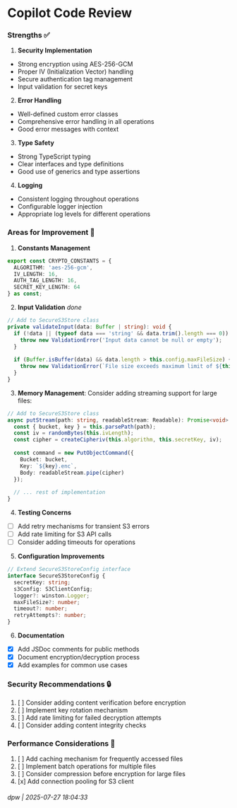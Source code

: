 # Copilot Code Review


### Strengths ✅

1. **Security Implementation**

- Strong encryption using AES-256-GCM
- Proper IV (Initialization Vector) handling
- Secure authentication tag management
- Input validation for secret keys

2. **Error Handling**

- Well-defined custom error classes
- Comprehensive error handling in all operations
- Good error messages with context

3. **Type Safety**

- Strong TypeScript typing
- Clear interfaces and type definitions
- Good use of generics and type assertions

4. **Logging**

- Consistent logging throughout operations
- Configurable logger injection
- Appropriate log levels for different operations

### Areas for Improvement 🔧

1. **Constants Management**

```typescript
export const CRYPTO_CONSTANTS = {
  ALGORITHM: 'aes-256-gcm',
  IV_LENGTH: 16,
  AUTH_TAG_LENGTH: 16,
  SECRET_KEY_LENGTH: 64
} as const;
```

2.  **Input Validation** _done_

```typescript
// Add to SecureS3Store class
private validateInput(data: Buffer | string): void {
  if (!data || (typeof data === 'string' && data.trim().length === 0)) {
    throw new ValidationError('Input data cannot be null or empty');
  }
  
  if (Buffer.isBuffer(data) && data.length > this.config.maxFileSize) {
    throw new ValidationError(`File size exceeds maximum limit of ${this.config.maxFileSize} bytes`);
  }
}
```

3. **Memory Management**: Consider adding streaming support for large files:

```typescript
// Add to SecureS3Store class
async putStream(path: string, readableStream: Readable): Promise<void> {
  const { bucket, key } = this.parsePath(path);
  const iv = randomBytes(this.ivLength);
  const cipher = createCipheriv(this.algorithm, this.secretKey, iv);
  
  const command = new PutObjectCommand({
    Bucket: bucket,
    Key: `${key}.enc`,
    Body: readableStream.pipe(cipher)
  });
  
  // ... rest of implementation
}
```

4. **Testing Concerns**

- [ ] Add retry mechanisms for transient S3 errors
- [ ] Add rate limiting for S3 API calls
- [ ] Consider adding timeouts for operations

5. **Configuration Improvements**

```typescript
// Extend SecureS3StoreConfig interface
interface SecureS3StoreConfig {
  secretKey: string;
  s3Config: S3ClientConfig;
  logger?: winston.Logger;
  maxFileSize?: number;
  timeout?: number;
  retryAttempts?: number;
}
```

6. **Documentation**

- [x] Add JSDoc comments for public methods
- [x] Document encryption/decryption process
- [x] Add examples for common use cases

### Security Recommendations 🔒

1. [ ] Consider adding content verification before encryption
2. [ ] Implement key rotation mechanism
3. [ ] Add rate limiting for failed decryption attempts
4. [ ] Consider adding content integrity checks

### Performance Considerations 🚀

1. [ ] Add caching mechanism for frequently accessed files
2. [ ] Implement batch operations for multiple files
3. [ ] Consider compression before encryption for large files
4. [x] Add connection pooling for S3 client

###### dpw | 2025-07-27 18:04:33

